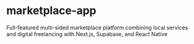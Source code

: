# marketplace-app
Full-featured multi-sided marketplace platform combining local services and digital freelancing with Next.js, Supabase, and React Native
